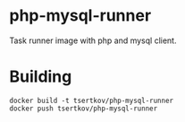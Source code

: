 # php-mysql-runner

Task runner image with php and mysql client.

# Building

```
docker build -t tsertkov/php-mysql-runner
docker push tsertkov/php-mysql-runner
```
